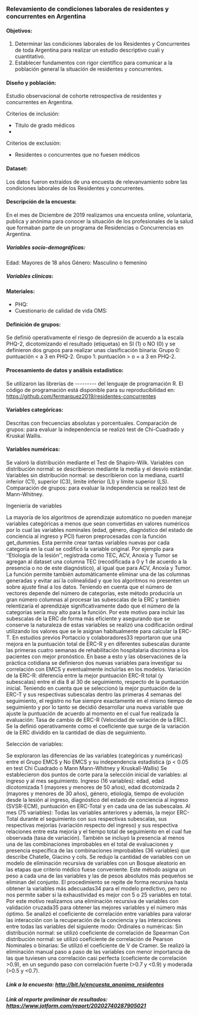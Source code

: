 ### Relevamiento de condiciones laborales de residentes y concurrentes en Argentina

#### Objetivos:
1. Determinar las condiciones laborales de los Residentes y Concurrentes de toda Argentina para realizar un estudio descriptivo cuali y cuantitativo.
2. Establecer fundamentos con rigor científico para comunicar a la población general la situación de residentes y concurrentes.

#### Diseño y población: 

Estudio observacional de cohorte retrospectiva de residentes y concurrentes en Argentina.

Criterios de inclusión: 
- Titulo de grado médicos
-

Criterios de exclusión:
- Residentes o concurrentes que no fuesen médicos

#### Dataset: 

Los datos fueron extraídos de una encuesta de relevanvamiento sobre las condiciones laborales de los Residentes y concurrentes.

#### Descripción de la encuesta: 
En el mes de Diciembre de 2019 realizamos una encuesta online, voluntaria, publica y anónima para conocer la situación de los profesionales de la salud que formaban parte de un programa de Residencias o Concurrencias en Argentina.

##### Variables socio-demográficas:
Edad: Mayores de 18 años
Género: Masculino o femenino

##### Variables clínicas:

#### Materiales:

- PHQ: 
- Cuestionario de calidad de vida OMS:

#### Definición de grupos:

Se definió operativamente el riesgo de depresión de acuerdo a la escala PHQ-2, dicotomizando el resultado (etiquetas) en SI (1) o NO (0) y se definieron dos grupos para realizar unas clasificación binaria:
Grupo 0: puntuación < a 3 en PHQ-2.
Grupo 1: puntuación > o = a 3 en PHQ-2.

#### Procesamiento de datos y análisis estadístico: 

Se utilizaron las librerías de --------- del lenguaje de programación R. El código de programación está disponible para su reproducibilidad en: https://github.com/fermarquez2019/residentes-concurrentes

#### Variables categóricas: 
Descritas con frecuencias absolutas y porcentuales. 
Comparación de grupos: para evaluar la independencia se realizó test de Chi-Cuadrado y Kruskal Wallis.

#### Variables numéricas: 
Se valoró la distribución mediante el Test de Shapiro-Wilk. 
Variables con distribución normal: se describieron mediante la media y el desvío estándar.
Variables sin distribución normal: se describieron con la mediana, cuartil inferior (C1), superior (C3), límite inferior (LI) y límite superior (LS).
Comparación de grupos: para evaluar la independencia se realizó test de Mann-Whitney.

Ingeniería de variables

La mayoría de los algoritmos de aprendizaje automático no pueden manejar variables categóricas a menos que sean convertidas en valores numéricos por lo cual las variables nominales (edad, género, diagnóstico del estado de conciencia al ingreso y PCI) fueron preprocesadas con la función get_dummies. Esta permite crear tantas variables nuevas por cada categoría en la cual se codificó la variable original. Por ejemplo para ‘‘Etiología de la lesión’’, registrada como TEC, ACV, Anoxia y Tumor se agregan al dataset una columna TEC (recodificada a 0 y 1 de acuerdo a la presencia o no de este diagnóstico), al igual que para ACV, Anoxia y Tumor. La función permite también automáticamente eliminar una de las columnas generadas y evitar así la colinealidad y que los algoritmos no presenten un sobre ajuste final a los datos. 
Teniendo en cuenta que el número de vectores depende del número de categorías, este método produciría un gran número columnas al procesar las subescalas de la ERC y también relentizaría el aprendizaje significativamente dado que el número de la categorías sería muy alto para la función. Por este motivo para incluir las subescalas de la ERC de forma más eficiente y asegurando que se conserve la naturaleza de estas variables se realizó una codificación ordinal utilizando los valores que se le asignan habitualmente para calcular la ERC-T. 
En estudios previos Portaccio y colaboradores33 reportaron que una mejora en la puntuación total de ERC-R y en diferentes subescalas durante las primeras cuatro semanas de rehabilitación hospitalaria discrimina a los pacientes con mejor pronóstico. En base a esto y las observaciones de la práctica cotidiana se definieron dos nuevas variables para investigar su correlación con EMCS y eventualmente incluirlas en los modelos. 
Variación de la ERC-R: diferencia entre la mejor puntuación ERC-R total (y subescalas) entre el día 8 al 30 de seguimiento, respecto de la puntuación inicial.
Teniendo en cuenta que se seleccionó la mejor puntuación de la ERC-T y sus respectivas subescalas dentro las primeras 4 semanas del seguimiento, el registro no fue siempre exactamente en el mismo tiempo de seguimiento y por lo tanto se decidió desarrollar una nueva variable que ajuste la puntuación de acuerdo al momento en el cual fue realizada la evaluación: 
Tasa de cambio de ERC-R (Velocidad de variación de la ERC). Se la definió operativamente como el coeficiente que surge de la variación de la ERC dividido en la cantidad de días de seguimiento.

Selección de variables:

Se exploraron las diferencias de las variables (categóricas y numéricas) entre el Grupo EMCS y No EMCS y su independencia estadística (p < 0.05 en test Chi Cuadrado o Mann Mann-Whitney y Kruskall-Wallis)
Se establecieron dos puntos de corte para la selección inicial de variables: al ingreso y al mes seguimiento.
Ingreso (16 variables): edad, edad dicotomizada 1 (mayores y menores de 50 años), edad dicotomizada 2 (mayores y menores de 30 años),  género, etiología, tiempo de evolución desde la lesión al ingreso, diagnóstico del estado de conciencia al ingreso (SVSR-ECM), puntuación en ERC-Total y en cada una de las subescalas.
Al mes (75 variables): Todas las variables anteriores y además, la mejor ERC-Total durante el seguimiento con sus respectivas subescalas, sus respectivas mejorías (variación respecto del ingreso) y sus respectiva relaciones entre esta mejoría y el tiempo total de seguimiento en el cual fue observada (tasa de variación). También se incluyó la presencia al menos una de las combinaciones improbables en el total de evaluaciones y presencia específica de las combinaciones improbables (36 variables) que describe Chatelle, Giacino y cols.
Se redujo la cantidad de variables con un modelo de eliminación recursiva de variables con un Bosque aleatorio en las etapas que criterio médico fuese conveniente. Este método asigna un peso a cada una de las variables y las de pesos absolutos más pequeños se eliminan del conjunto. El procedimiento se repite de forma recursiva hasta obtener la variables más adecuadas34 para el modelo predictivo, pero no nos permite saber si la exhaustividad es mejor con 5 o 25 variables en total. Por este motivo realizamos una eliminación recursiva de variables con validación cruzada35 para obtener las mejores variables y el número más óptimo.
Se analizó el coeficiente de correlación entre variables para valorar las interacción con la recuperación de la conciencia y las interacciones entre todas las variables del siguiente modo:
Ordinales o numéricas:
Sin distribución normal: se utilizó coeficiente de correlación de Spearman
Con distribución normal: se utilizó coeficiente de correlación de Pearson
Nominales o binarias: Se utilizó el coeficiente de V de Cramer.
Se realizó la eliminación manual paso a paso de las variables con menor importancia de las que tuviesen una correlación casi perfecta (coeficiente de correlación >0.9), en un segundo paso con correlación fuerte (>0.7 y <0.9) y moderada (>0.5 y <0.7). 


##### Link a la encuesta: http://bit.ly/encuesta_anonima_residentes

##### Link al reporte preliminar de resultados: https://www.jotform.com/report/20202740287905021
